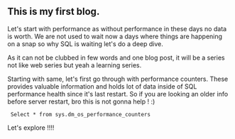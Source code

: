 ## This is my first blog.

Let's start with performance as without performance in these days no data is worth. We are not used to wait
now a days where things are happening on a snap so why SQL is waiting let's do a deep dive.

As it can not be clubbed in few words and one blog post, it will be a series not like web series but yeah a 
learning series. 

Starting with same, let's first go through with performance counters. These provides valuable information and
holds lot of data inside of SQL performance health since it's last restart. So if you are looking an older info
before server restart, bro this is not gonna help ! :)

``` Select * from sys.dm_os_performance_counters```

Let's explore !!!! 
